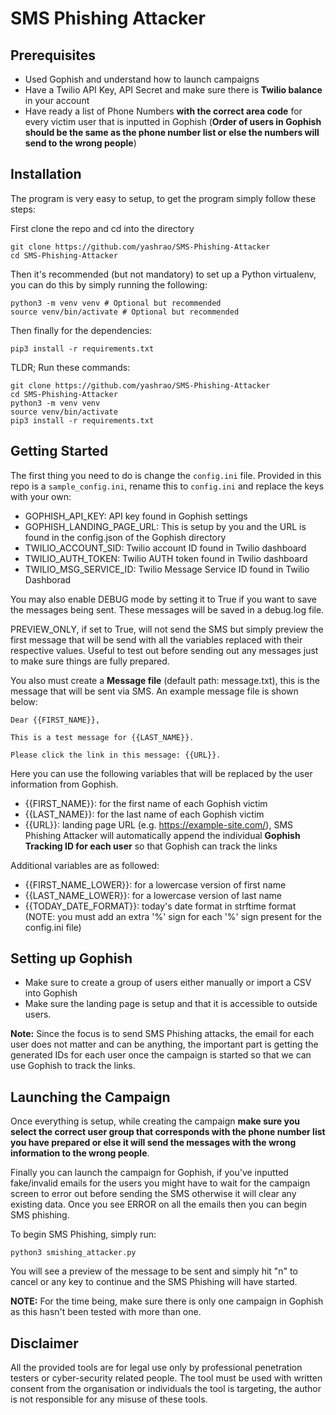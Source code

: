 # SMS Phishing Attacker

## Prerequisites
* Used Gophish and understand how to launch campaigns
* Have a Twilio API Key, API Secret and make sure there is **Twilio balance** in your account
* Have ready a list of Phone Numbers **with the correct area code** for every victim user that is inputted in Gophish (**Order of users in Gophish should be the same as the phone number list or else the numbers will send to the wrong people**)

## Installation
The program is very easy to setup, to get the program simply follow these steps:

First clone the repo and cd into the directory
```
git clone https://github.com/yashrao/SMS-Phishing-Attacker
cd SMS-Phishing-Attacker
```

Then it's recommended (but not mandatory) to set up a Python virtualenv, you can do this by simply running the following:
```
python3 -m venv venv # Optional but recommended
source venv/bin/activate # Optional but recommended
```

Then finally for the dependencies:
```
pip3 install -r requirements.txt
```

TLDR; Run these commands:
```
git clone https://github.com/yashrao/SMS-Phishing-Attacker
cd SMS-Phishing-Attacker
python3 -m venv venv
source venv/bin/activate
pip3 install -r requirements.txt
```

## Getting Started
The first thing you need to do is change the `config.ini` file. Provided in this repo is a `sample_config.ini`, rename this to `config.ini` and replace the keys with your own:
* GOPHISH_API_KEY: API key found in Gophish settings
* GOPHISH_LANDING_PAGE_URL: This is setup by you and the URL is found in the config.json of the Gophish directory
* TWILIO_ACCOUNT_SID: Twilio account ID found in Twilio dashboard
* TWILIO_AUTH_TOKEN: Twilio AUTH token found in Twilio dashboard
* TWILIO_MSG_SERVICE_ID: Twilio Message Service ID found in Twilio Dashborad

You may also enable DEBUG mode by setting it to True if you want to save the messages being sent. These messages will be saved in a debug.log file.

PREVIEW_ONLY, if set to True, will not send the SMS but simply preview the first message that will be send with all the variables replaced with their respective values. Useful to test out before sending out any messages just to make sure things are fully prepared.

You also must create a **Message file** (default path: message.txt), this is the message that will be sent via SMS. An example message file is shown below:

```
Dear {{FIRST_NAME}},

This is a test message for {{LAST_NAME}}.

Please click the link in this message: {{URL}}.
```
Here you can use the following variables that will be replaced by the user information from Gophish.
* {{FIRST_NAME}}: for the first name of each Gophish victim
* {{LAST_NAME}}: for the last name of each Gophish victim
* {{URL}}: landing page URL (e.g. https://example-site.com/), SMS Phishing Attacker will automatically append the individual **Gophish Tracking ID for each user** so that Gophish can track the links

Additional variables are as followed:
* {{FIRST_NAME_LOWER}}: for a lowercase version of first name
* {{LAST_NAME_LOWER}}: for a lowercase version of last name
* {{TODAY_DATE_FORMAT}}: today's date format in strftime format (NOTE: you must add an extra '%' sign for each '%' sign present for the config.ini file)

## Setting up Gophish
* Make sure to create a group of users either manually or import a CSV into Gophish
* Make sure the landing page is setup and that it is accessible to outside users.

**Note:** Since the focus is to send SMS Phishing attacks, the email for each user does not matter and can be anything, the important part is getting the generated IDs for each user once the campaign is started so that we can use Gophish to track the links.

## Launching the Campaign
Once everything is setup, while creating the campaign **make sure you select the correct user group that corresponds with the phone number list you have prepared or else it will send the messages with the wrong information to the wrong people**.

Finally you can launch the campaign for Gophish, if you've inputted fake/invalid emails for the users you might have to wait for the campaign screen to error out before sending the SMS otherwise it will clear any existing data. Once you see ERROR on all the emails then you can begin SMS phishing.

To begin SMS Phishing, simply run:
```
python3 smishing_attacker.py
```

You will see a preview of the message to be sent and simply hit "n" to cancel or any key to continue and the SMS Phishing will have started.

**NOTE:** For the time being, make sure there is only one campaign in Gophish as this hasn't been tested with more than one.

## Disclaimer
All the provided tools are for legal use only by professional penetration testers or cyber-security related people. The tool must be used with written consent from the organisation or individuals the tool is targeting, the author is not responsible for any misuse of these tools.
